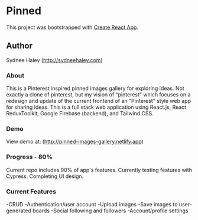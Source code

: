 # Pinned

This project was bootstrapped with [Create React App](https://github.com/facebook/create-react-app).

## Author

Sydnee Haley (http://sydneehaley.com)

### About

This is a Pinterest inspired pinned images gallery for exploring ideas. Not exactly a clone of pinterest, but my
vision of "pinterest" which focuses on a redesign and update of the current frontend of an "Pinterest" style web app for sharing ideas. This is a full stack web application using React.js, React ReduxToolkit, Google Firebase (backend), and Tailwind CSS.

### Demo

View demo at: (http://pinned-images-gallery.netlify.app)

### Progress - 80%

Current repo includes 90% of app's features. Currently testing features with Cypress. Completing UI design.

### Current Features

-CRUD
-Authentication/user account
-Upload images
-Save images to user-generated boards
-Social following and followers
-Account/profile settings
